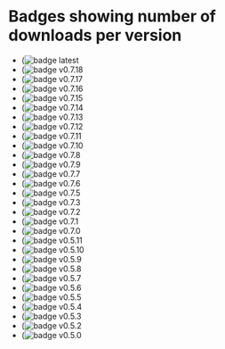 # Badges showing number of downloads per version

- (![badge latest](https://img.shields.io/github/downloads/mdeweerd/zha-toolkit/latest/total.svg)
- (![badge v0.7.18](https://img.shields.io/github/downloads/mdeweerd/zha-toolkit/v0.7.18/total.svg)
- (![badge v0.7.17](https://img.shields.io/github/downloads/mdeweerd/zha-toolkit/v0.7.17/total.svg)
- (![badge v0.7.16](https://img.shields.io/github/downloads/mdeweerd/zha-toolkit/v0.7.16/total.svg)
- (![badge v0.7.15](https://img.shields.io/github/downloads/mdeweerd/zha-toolkit/v0.7.15/total.svg)
- (![badge v0.7.14](https://img.shields.io/github/downloads/mdeweerd/zha-toolkit/v0.7.14/total.svg)
- (![badge v0.7.13](https://img.shields.io/github/downloads/mdeweerd/zha-toolkit/v0.7.13/total.svg)
- (![badge v0.7.12](https://img.shields.io/github/downloads/mdeweerd/zha-toolkit/v0.7.12/total.svg)
- (![badge v0.7.11](https://img.shields.io/github/downloads/mdeweerd/zha-toolkit/v0.7.11/total.svg)
- (![badge v0.7.10](https://img.shields.io/github/downloads/mdeweerd/zha-toolkit/v0.7.10/total.svg)
- (![badge v0.7.8](https://img.shields.io/github/downloads/mdeweerd/zha-toolkit/v0.7.8/total.svg)
- (![badge v0.7.9](https://img.shields.io/github/downloads/mdeweerd/zha-toolkit/v0.7.9/total.svg)
- (![badge v0.7.7](https://img.shields.io/github/downloads/mdeweerd/zha-toolkit/v0.7.7/total.svg)
- (![badge v0.7.6](https://img.shields.io/github/downloads/mdeweerd/zha-toolkit/v0.7.6/total.svg)
- (![badge v0.7.5](https://img.shields.io/github/downloads/mdeweerd/zha-toolkit/v0.7.5/total.svg)
- (![badge v0.7.3](https://img.shields.io/github/downloads/mdeweerd/zha-toolkit/v0.7.3/total.svg)
- (![badge v0.7.2](https://img.shields.io/github/downloads/mdeweerd/zha-toolkit/v0.7.2/total.svg)
- (![badge v0.7.1](https://img.shields.io/github/downloads/mdeweerd/zha-toolkit/v0.7.1/total.svg)
- (![badge v0.7.0](https://img.shields.io/github/downloads/mdeweerd/zha-toolkit/v0.7.0/total.svg)
- (![badge v0.5.11](https://img.shields.io/github/downloads/mdeweerd/zha-toolkit/v0.5.11/total.svg)
- (![badge v0.5.10](https://img.shields.io/github/downloads/mdeweerd/zha-toolkit/v0.5.10/total.svg)
- (![badge v0.5.9](https://img.shields.io/github/downloads/mdeweerd/zha-toolkit/v0.5.9/total.svg)
- (![badge v0.5.8](https://img.shields.io/github/downloads/mdeweerd/zha-toolkit/v0.5.8/total.svg)
- (![badge v0.5.7](https://img.shields.io/github/downloads/mdeweerd/zha-toolkit/v0.5.7/total.svg)
- (![badge v0.5.6](https://img.shields.io/github/downloads/mdeweerd/zha-toolkit/v0.5.6/total.svg)
- (![badge v0.5.5](https://img.shields.io/github/downloads/mdeweerd/zha-toolkit/v0.5.5/total.svg)
- (![badge v0.5.4](https://img.shields.io/github/downloads/mdeweerd/zha-toolkit/v0.5.4/total.svg)
- (![badge v0.5.3](https://img.shields.io/github/downloads/mdeweerd/zha-toolkit/v0.5.3/total.svg)
- (![badge v0.5.2](https://img.shields.io/github/downloads/mdeweerd/zha-toolkit/v0.5.2/total.svg)
- (![badge v0.5.0](https://img.shields.io/github/downloads/mdeweerd/zha-toolkit/v0.5.0/total.svg)
